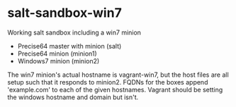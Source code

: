 salt-sandbox-win7
=================

Working salt sandbox including a win7 minion

  - Precise64 master with minion (salt)
  - Precise64 minion (minion1)
  - Windows7 minion (minion2)

The win7 minion's actual hostname is vagrant-win7, but the host files
are all setup such that it responds to minion2. FQDNs for the boxes
append 'example.com' to each of the given hostnames.
Vagrant should be setting the windows hostname and domain but isn't.
